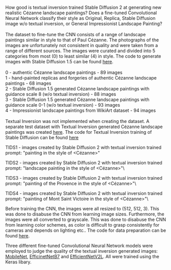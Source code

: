 
How good is textual inversion trained Stable Diffusion 2 at generating new realistic Cézanne landscape paintings? Does a fine-tuned Convolutional Neural Network classify their style as Original, Replica, Stable Diffusion image w/o textual inversion, or General Impressionist Landscape Painting? \
\
The dataset to fine-tune the CNN consists of a range of landscape paintings similar in style to that of Paul Cézanne. The photographs of the images are unfortunately not consistent in quality and were taken from a range of different sources. The images were curated and divided into 5 categories from most (0) to least similar (4) in style. The code to generate images with Stable Diffusion 1.5 can be found [here](https://github.com/dennis-fast/LFI_StableDiffusion/blob/main/Textual_Inversion_Metric/StableDiffusion1.5_image_generator.ipynb).\
\
0 - authentic Cézanne landscape paintings - 89 images\
1 - hand-painted replicas and forgeries of authentic Cézanne landscape paintings - 68 images\
2 - Stable Diffusion 1.5 generated Cézanne landscape paintings with guidance scale 8 (w/o textual inversion) - 88 images\
3 - Stable Diffusion 1.5 generated Cézanne landscape paintings with guidance scale 0-1 (w/o textual inversion) - 93 images\
4 - Impressionist landscape paintings from WikiArt dataset - 94 images\
\
Textual Inversion was not implemented when creating the dataset. A separate test dataset with Textual Inversion generated Cézanne landscape paintings was created [here](https://github.com/dennis-fast/LFI_StableDiffusion/blob/main/Textual_Inversion_Metric/StableDiffusion2_textual_inversion_image_generator.ipynb). The code for Textual Inversion training of Stable Diffusion can be found [here](https://github.com/dennis-fast/LFI_StableDiffusion/blob/main/Textual_Inversion_Metric/StableDiffusion2_textual_inversion_training.ipynb)

TIDS1 - images created by Stable Diffusion 2 with textual inversion trained prompt: "painting in the style of <Cézanne>"

TIDS2 - images created by Stable Diffusion 2 with textual inversion trained prompt: "landscape painting in the style of <Cézanne>"\

TIDS3 - images created by Stable Diffusion 2 with textual inversion trained prompt: "painting of the Provence in the style of <Cézanne>"\

TIDS4 - images created by Stable Diffusion 2 with textual inversion trained prompt: "painting of Mont Saint Victoire in the style of <Cézanne>"\

Before training the CNN, the images were all resized to (512, 512, 3). This was done to disabuse the CNN from learning image sizes. Furthermore, the images were all converted to grayscale. This was done to disabuse the CNN from learning color schemes, as color is difficult to grasp consistently for cameras and depends on lighting etc.. The code for data preparation can be found [here](https://github.com/dennis-fast/LFI_StableDiffusion/blob/main/Textual_Inversion_Metric/Data%20Cleaning.ipynb).

Three different fine-tuned Convolutional Neural Network models were employed to judge the quality of the textual inversion generated images: [MobileNet](https://github.com/dennis-fast/LFI_StableDiffusion/blob/main/Textual_Inversion_Metric/Cezanne_MobileNet.ipynb), [EfficinetNetB7](https://github.com/dennis-fast/LFI_StableDiffusion/blob/main/Textual_Inversion_Metric/Cezanne_efficientnetb7.ipynb) and [EfficientNetV2L](https://github.com/dennis-fast/LFI_StableDiffusion/blob/main/Textual_Inversion_Metric/Cezanne_efficientnetv2l.ipynb). All were trained using the Keras libary.
   
